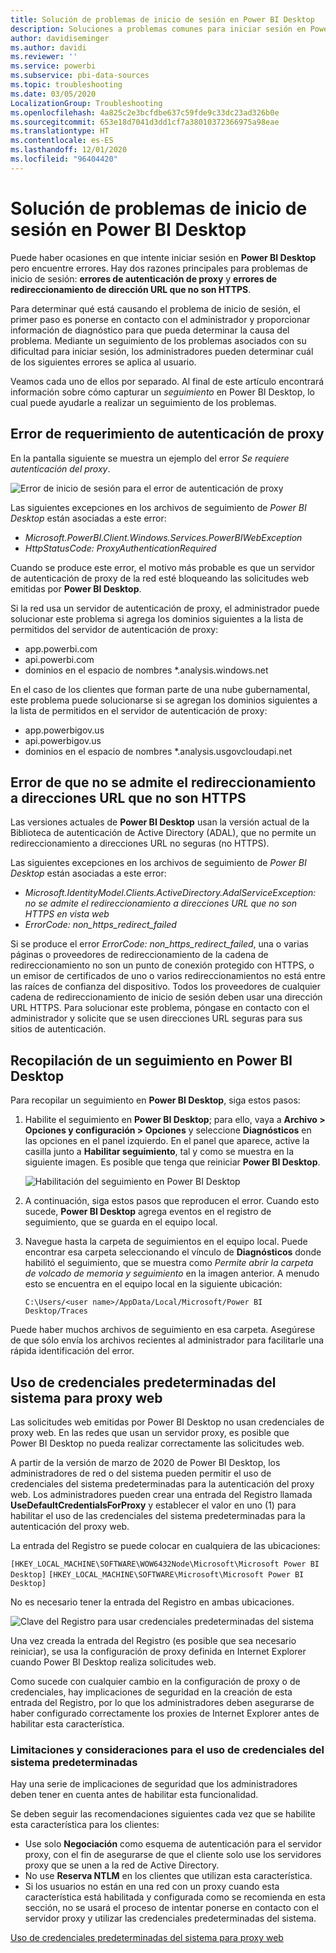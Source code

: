 ```yaml
---
title: Solución de problemas de inicio de sesión en Power BI Desktop
description: Soluciones a problemas comunes para iniciar sesión en Power BI Desktop
author: davidiseminger
ms.author: davidi
ms.reviewer: ''
ms.service: powerbi
ms.subservice: pbi-data-sources
ms.topic: troubleshooting
ms.date: 03/05/2020
LocalizationGroup: Troubleshooting
ms.openlocfilehash: 4a825c2e3bcfdbe637c59fde9c33dc23ad326b0e
ms.sourcegitcommit: 653e18d7041d3dd1cf7a38010372366975a98eae
ms.translationtype: HT
ms.contentlocale: es-ES
ms.lasthandoff: 12/01/2020
ms.locfileid: "96404420"
---
```

# <a name="troubleshooting-sign-in-for-power-bi-desktop"></a>Solución de problemas de inicio de sesión en Power BI Desktop
Puede haber ocasiones en que intente iniciar sesión en **Power BI Desktop** pero encuentre errores. Hay dos razones principales para problemas de inicio de sesión: **errores de autenticación de proxy** y **errores de redireccionamiento de dirección URL que no son HTTPS**. 

Para determinar qué está causando el problema de inicio de sesión, el primer paso es ponerse en contacto con el administrador y proporcionar información de diagnóstico para que pueda determinar la causa del problema. Mediante un seguimiento de los problemas asociados con su dificultad para iniciar sesión, los administradores pueden determinar cuál de los siguientes errores se aplica al usuario. 

Veamos cada uno de ellos por separado. Al final de este artículo encontrará información sobre cómo capturar un *seguimiento* en Power BI Desktop, lo cual puede ayudarle a realizar un seguimiento de los problemas.


## <a name="proxy-authentication-required-error"></a>Error de requerimiento de autenticación de proxy

En la pantalla siguiente se muestra un ejemplo del error *Se requiere autenticación del proxy*.

![Error de inicio de sesión para el error de autenticación de proxy](media/desktop-troubleshooting-sign-in/desktop-tshoot-sign-in_01.png)

Las siguientes excepciones en los archivos de seguimiento de *Power BI Desktop* están asociadas a este error:

* *Microsoft.PowerBI.Client.Windows.Services.PowerBIWebException*
* *HttpStatusCode: ProxyAuthenticationRequired*

Cuando se produce este error, el motivo más probable es que un servidor de autenticación de proxy de la red esté bloqueando las solicitudes web emitidas por **Power BI Desktop**. 

Si la red usa un servidor de autenticación de proxy, el administrador puede solucionar este problema si agrega los dominios siguientes a la lista de permitidos del servidor de autenticación de proxy:

* app.powerbi.com
* api.powerbi.com
* dominios en el espacio de nombres *.analysis.windows.net

En el caso de los clientes que forman parte de una nube gubernamental, este problema puede solucionarse si se agregan los dominios siguientes a la lista de permitidos en el servidor de autenticación de proxy:

* app.powerbigov.us
* api.powerbigov.us
* dominios en el espacio de nombres *.analysis.usgovcloudapi.net

## <a name="non-https-url-redirect-not-supported-error"></a>Error de que no se admite el redireccionamiento a direcciones URL que no son HTTPS

Las versiones actuales de **Power BI Desktop** usan la versión actual de la Biblioteca de autenticación de Active Directory (ADAL), que no permite un redireccionamiento a direcciones URL no seguras (no HTTPS). 

Las siguientes excepciones en los archivos de seguimiento de *Power BI Desktop* están asociadas a este error:

* *Microsoft.IdentityModel.Clients.ActiveDirectory.AdalServiceException: no se admite el redireccionamiento a direcciones URL que no son HTTPS en vista web*
* *ErrorCode: non_https_redirect_failed*

Si se produce el error *ErrorCode: non_https_redirect_failed*, una o varias páginas o proveedores de redireccionamiento de la cadena de redireccionamiento no son un punto de conexión protegido con HTTPS, o un emisor de certificados de uno o varios redireccionamientos no está entre las raíces de confianza del dispositivo. Todos los proveedores de cualquier cadena de redireccionamiento de inicio de sesión deben usar una dirección URL HTTPS. Para solucionar este problema, póngase en contacto con el administrador y solicite que se usen direcciones URL seguras para sus sitios de autenticación. 

## <a name="how-to-collect-a-trace-in-power-bi-desktop"></a>Recopilación de un seguimiento en Power BI Desktop

Para recopilar un seguimiento en **Power BI Desktop**, siga estos pasos:

1. Habilite el seguimiento en **Power BI Desktop**; para ello, vaya a **Archivo > Opciones y configuración > Opciones** y seleccione **Diagnósticos** en las opciones en el panel izquierdo. En el panel que aparece, active la casilla junto a **Habilitar seguimiento**, tal y como se muestra en la siguiente imagen. Es posible que tenga que reiniciar **Power BI Desktop**.
   
   ![Habilitación del seguimiento en Power BI Desktop](media/desktop-troubleshooting-sign-in/desktop-tshoot-sign-in_02.png)

2. A continuación, siga estos pasos que reproducen el error. Cuando esto sucede, **Power BI Desktop** agrega eventos en el registro de seguimiento, que se guarda en el equipo local.

3. Navegue hasta la carpeta de seguimientos en el equipo local. Puede encontrar esa carpeta seleccionando el vínculo de **Diagnósticos** donde habilitó el seguimiento, que se muestra como *Permite abrir la carpeta de volcado de memoria y seguimiento* en la imagen anterior. A menudo esto se encuentra en el equipo local en la siguiente ubicación:

    `C:\Users/<user name>/AppData/Local/Microsoft/Power BI Desktop/Traces`

Puede haber muchos archivos de seguimiento en esa carpeta. Asegúrese de que sólo envía los archivos recientes al administrador para facilitarle una rápida identificación del error. 


## <a name="using-default-system-credentials-for-web-proxy"></a>Uso de credenciales predeterminadas del sistema para proxy web

Las solicitudes web emitidas por Power BI Desktop no usan credenciales de proxy web. En las redes que usan un servidor proxy, es posible que Power BI Desktop no pueda realizar correctamente las solicitudes web. 

A partir de la versión de marzo de 2020 de Power BI Desktop, los administradores de red o del sistema pueden permitir el uso de credenciales del sistema predeterminadas para la autenticación del proxy web. Los administradores pueden crear una entrada del Registro llamada **UseDefaultCredentialsForProxy** y establecer el valor en uno (1) para habilitar el uso de las credenciales del sistema predeterminadas para la autenticación del proxy web.

La entrada del Registro se puede colocar en cualquiera de las ubicaciones:

`[HKEY_LOCAL_MACHINE\SOFTWARE\WOW6432Node\Microsoft\Microsoft Power BI Desktop]`
`[HKEY_LOCAL_MACHINE\SOFTWARE\Microsoft\Microsoft Power BI Desktop]`

No es necesario tener la entrada del Registro en ambas ubicaciones.

![Clave del Registro para usar credenciales predeterminadas del sistema](media/desktop-troubleshooting-sign-in/desktop-tshoot-sign-in-03.png)

Una vez creada la entrada del Registro (es posible que sea necesario reiniciar), se usa la configuración de proxy definida en Internet Explorer cuando Power BI Desktop realiza solicitudes web. 

Como sucede con cualquier cambio en la configuración de proxy o de credenciales, hay implicaciones de seguridad en la creación de esta entrada del Registro, por lo que los administradores deben asegurarse de haber configurado correctamente los proxies de Internet Explorer antes de habilitar esta característica.         

### <a name="limitations-and-considerations-for-using-default-system-credentials"></a>Limitaciones y consideraciones para el uso de credenciales del sistema predeterminadas

Hay una serie de implicaciones de seguridad que los administradores deben tener en cuenta antes de habilitar esta funcionalidad. 

Se deben seguir las recomendaciones siguientes cada vez que se habilite esta característica para los clientes:

* Use solo **Negociación** como esquema de autenticación para el servidor proxy, con el fin de asegurarse de que el cliente solo use los servidores proxy que se unen a la red de Active Directory. 
* No use **Reserva NTLM** en los clientes que utilizan esta característica.
* Si los usuarios no están en una red con un proxy cuando esta característica está habilitada y configurada como se recomienda en esta sección, no se usará el proceso de intentar ponerse en contacto con el servidor proxy y utilizar las credenciales predeterminadas del sistema.


[Uso de credenciales predeterminadas del sistema para proxy web](#using-default-system-credentials-for-web-proxy)

